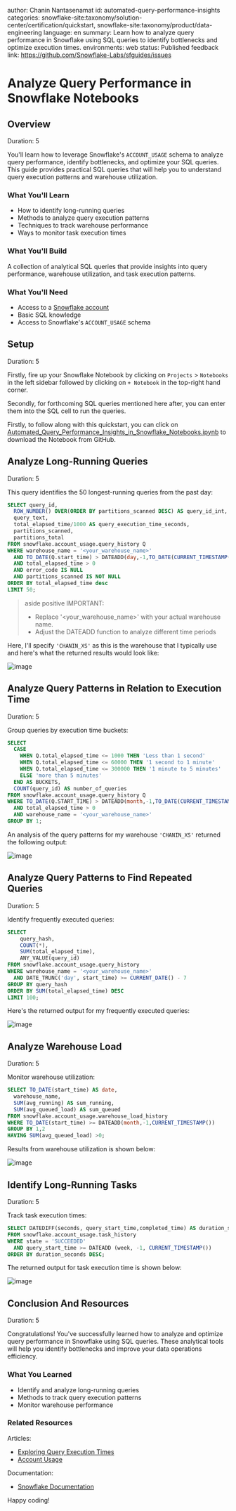author: Chanin Nantasenamat
id: automated-query-performance-insights
categories: snowflake-site:taxonomy/solution-center/certification/quickstart, snowflake-site:taxonomy/product/data-engineering
language: en
summary: Learn how to analyze query performance in Snowflake using SQL queries to identify bottlenecks and optimize execution times.
environments: web
status: Published
feedback link: https://github.com/Snowflake-Labs/sfguides/issues

# Analyze Query Performance in Snowflake Notebooks
<!-- ------------------------ -->
## Overview
Duration: 5

You'll learn how to leverage Snowflake's `ACCOUNT_USAGE` schema to analyze query performance, identify bottlenecks, and optimize your SQL queries. This guide provides practical SQL queries that will help you to understand query execution patterns and warehouse utilization.

### What You'll Learn
- How to identify long-running queries
- Methods to analyze query execution patterns
- Techniques to track warehouse performance
- Ways to monitor task execution times

### What You'll Build
A collection of analytical SQL queries that provide insights into query performance, warehouse utilization, and task execution patterns.

### What You'll Need
- Access to a [Snowflake account](https://signup.snowflake.com/)
- Basic SQL knowledge
- Access to Snowflake's `ACCOUNT_USAGE` schema

<!-- ------------------------ -->
## Setup
Duration: 5

Firstly, fire up your Snowflake Notebook by clicking on `Projects` > `Notebooks` in the left sidebar followed by clicking on `+ Notebook` in the top-right hand corner.

Secondly, for forthcoming SQL queries mentioned here after, you can enter them into the SQL cell to run the queries.

Firstly, to follow along with this quickstart, you can click on [Automated_Query_Performance_Insights_in_Snowflake_Notebooks.ipynb](https://github.com/Snowflake-Labs/snowflake-demo-notebooks/blob/main/Query_Performance_Insights/Automated_Query_Performance_Insights_in_Snowflake_Notebooks.ipynb) to download the Notebook from GitHub. 

<!-- ------------------------ -->
## Analyze Long-Running Queries
Duration: 5

This query identifies the 50 longest-running queries from the past day:

```sql
SELECT query_id,
  ROW_NUMBER() OVER(ORDER BY partitions_scanned DESC) AS query_id_int,
  query_text,
  total_elapsed_time/1000 AS query_execution_time_seconds,
  partitions_scanned,
  partitions_total
FROM snowflake.account_usage.query_history Q
WHERE warehouse_name = '<your_warehouse_name>' 
  AND TO_DATE(Q.start_time) > DATEADD(day,-1,TO_DATE(CURRENT_TIMESTAMP()))
  AND total_elapsed_time > 0
  AND error_code IS NULL
  AND partitions_scanned IS NOT NULL
ORDER BY total_elapsed_time desc
LIMIT 50;
```

> aside positive
> IMPORTANT:
> - Replace '<your_warehouse_name>' with your actual warehouse name.
> - Adjust the DATEADD function to analyze different time periods

Here, I'll specify `'CHANIN_XS'` as this is the warehouse that I typically use and here's what the returned results would look like:

![image](assets/img01.PNG)

<!-- ------------------------ -->
## Analyze Query Patterns in Relation to Execution Time
Duration: 5

Group queries by execution time buckets:

```sql
SELECT
  CASE
    WHEN Q.total_elapsed_time <= 1000 THEN 'Less than 1 second'
    WHEN Q.total_elapsed_time <= 60000 THEN '1 second to 1 minute'
    WHEN Q.total_elapsed_time <= 300000 THEN '1 minute to 5 minutes'
    ELSE 'more than 5 minutes'
  END AS BUCKETS,
  COUNT(query_id) AS number_of_queries
FROM snowflake.account_usage.query_history Q
WHERE TO_DATE(Q.START_TIME) > DATEADD(month,-1,TO_DATE(CURRENT_TIMESTAMP()))
  AND total_elapsed_time > 0
  AND warehouse_name = '<your_warehouse_name>'
GROUP BY 1;
```

An analysis of the query patterns for my warehouse `'CHANIN_XS'` returned the following output:

![image](assets/img02.PNG)

<!-- ------------------------ -->
## Analyze Query Patterns to Find Repeated Queries
Duration: 5

Identify frequently executed queries:

```sql
SELECT
    query_hash,
    COUNT(*),
    SUM(total_elapsed_time),
    ANY_VALUE(query_id)
FROM snowflake.account_usage.query_history
WHERE warehouse_name = '<your_warehouse_name>'
  AND DATE_TRUNC('day', start_time) >= CURRENT_DATE() - 7
GROUP BY query_hash
ORDER BY SUM(total_elapsed_time) DESC
LIMIT 100;
```
Here's the returned output for my frequently executed queries:

![image](assets/img03.PNG)

## Analyze Warehouse Load
Duration: 5

Monitor warehouse utilization:

```sql
SELECT TO_DATE(start_time) AS date,
  warehouse_name,
  SUM(avg_running) AS sum_running,
  SUM(avg_queued_load) AS sum_queued
FROM snowflake.account_usage.warehouse_load_history
WHERE TO_DATE(start_time) >= DATEADD(month,-1,CURRENT_TIMESTAMP())
GROUP BY 1,2
HAVING SUM(avg_queued_load) >0;
```

Results from warehouse utilization is shown below:

![image](assets/img04.PNG)

<!-- ------------------------ -->
## Identify Long-Running Tasks
Duration: 5

Track task execution times:

```sql
SELECT DATEDIFF(seconds, query_start_time,completed_time) AS duration_seconds,*
FROM snowflake.account_usage.task_history
WHERE state = 'SUCCEEDED'
  AND query_start_time >= DATEADD (week, -1, CURRENT_TIMESTAMP())
ORDER BY duration_seconds DESC;
```

The returned output for task execution time is shown below:

![image](assets/img05.PNG)

<!-- ------------------------ -->
## Conclusion And Resources
Duration: 5

Congratulations! You've successfully learned how to analyze and optimize query performance in Snowflake using SQL queries. These analytical tools will help you identify bottlenecks and improve your data operations efficiency.

### What You Learned
- Identify and analyze long-running queries
- Methods to track query execution patterns
- Monitor warehouse performance

### Related Resources
Articles:
- [Exploring Query Execution Times](https://docs.snowflake.com/en/user-guide/performance-query-exploring)
- [Account Usage](https://docs.snowflake.com/en/sql-reference/account-usage)

Documentation:
- [Snowflake Documentation](https://docs.snowflake.com/)

Happy coding!
